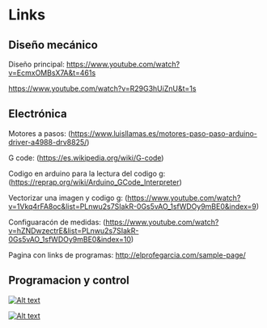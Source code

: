 # Links
## Diseño mecánico

Diseño principal:
https://www.youtube.com/watch?v=EcmxOMBsX7A&t=461s

https://www.youtube.com/watch?v=R29G3hUiZnU&t=1s



## Electrónica

Motores a pasos:
(https://www.luisllamas.es/motores-paso-paso-arduino-driver-a4988-drv8825/)

G code: 
(https://es.wikipedia.org/wiki/G-code)

Codigo en arduino para la lectura del codigo g: 
(https://reprap.org/wiki/Arduino_GCode_Interpreter)

Vectorizar una imagen y codigo g: 
(https://www.youtube.com/watch?v=1Vkq4rFA8oc&list=PLnwu2s7SIakR-0Gs5vAO_1sfWDOy9mBE0&index=9)

Configuaracón de medidas: 
(https://www.youtube.com/watch?v=hZNDwzectrE&list=PLnwu2s7SIakR-0Gs5vAO_1sfWDOy9mBE0&index=10)

Pagina con links de programas: 
http://elprofegarcia.com/sample-page/

## Programacion y control 

[![Alt text](https://img.youtube.com/vi/uQZnICIlmiE/0.jpg)](https://www.youtube.com/watch?v=uQZnICIlmiE)

[![Alt text](https://img.youtube.com/vi/doK9qD1zDFs/0.jpg)](https://www.youtube.com/watch?v=doK9qD1zDFs)

